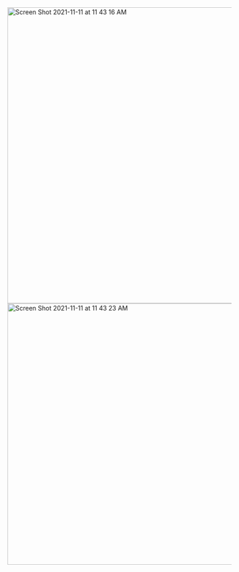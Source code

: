 <img width="665" alt="Screen Shot 2021-11-11 at 11 43 16 AM" src="https://user-images.githubusercontent.com/83712030/141335897-0f62679c-eeb2-4100-b193-ad225780340a.png">
<img width="587" alt="Screen Shot 2021-11-11 at 11 43 23 AM" src="https://user-images.githubusercontent.com/83712030/141335903-d990d053-d032-4b83-903e-ed09f6784022.png">
